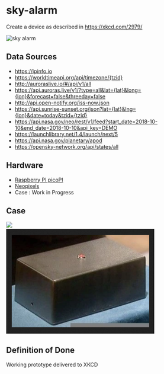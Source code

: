 # sky-alarm

Create a device as described in https://xkcd.com/2979/

![sky alarm](https://imgs.xkcd.com/comics/sky_alarm.png)

## Data Sources
* https://ipinfo.io
* https://worldtimeapi.org/api/timezone/{tzid}
* http://auroraslive.io/#/api/v1/all
* https://api.auroras.live/v1/?type=all&lat={lat}&long={lon}&forecast=false&threeday=false
* http://api.open-notify.org/iss-now.json
* https://api.sunrise-sunset.org/json?lat={lat}&lng={lon}&date=today&tzid={tzid}
* https://api.nasa.gov/neo/rest/v1/feed?start_date=2018-10-10&end_date=2018-10-10&api_key=DEMO
* https://launchlibrary.net/1.4/launch/next/5
* https://api.nasa.gov/planetary/apod
* https://opensky-network.org/api/states/all


## Hardware
* [Raspberry PI picoPI](https://www.raspberrypi.com/products/raspberry-pi-pico/)
* [Neopixels](https://www.adafruit.com/product/2541)
* Case : Work in Progress

## Case
<img src="images/spinning-lights.jpg" width="400" /> <br>
<img src="images/it-crowd-the-internet.png" width="400"/> <br>


## Definition of Done

Working prototype delivered to XKCD